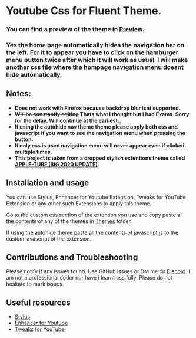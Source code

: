 # Youtube Css for Fluent Theme.

### **You can find a preview of the theme in [Preview](./Preview).**

### **Yes the home page automatically hides the navigation bar on the left. For it to appear you have to click on the hamburger menu button twice after which it will work as usual. I will make another css file where the hompage navigation menu doesnt hide automatically.**

## Notes:

*   **Does not work with Firefox because backdrop blur isnt supported.**
*   **~~Will be constantly editing~~ Thats what I thought but I had Exams. Sorry for the delay. Will continue at the earliest.**.
*   **If using the autohide nav theme theme please apply both css and javascript if you want to see the navigation menu when pressing the button.**
*   **If only css is used navigation menu will never appear even if clicked multiple times.**
*   **This project is taken from a dropped stylish extentions theme called [APPLE-TUBE (BIG 2020 UPDATE)](https://userstyles.org/styles/175984/apple-tube-big-2020-update).**

## Installation and usage
You can use Stylus, Enhancer for Youtube Extension, Tweaks for YouTube Extension or any other such Extensions to apply this theme.

Go to the custom css section of the extention you use and copy paste all the contents of any of the themes in [Themes](./Themes) folder.

If using the autohide theme paste all the contents of [javascript.js](./reveal-nav-bar-javascript.js) to the custom javascript of the extension.

## Contributions and Troubleshooting

Please notify if any issues found. Use GitHub issues or DM me on [Discord](https://discordapp.com/users/729243788685475911). I am not a professional coder nor have i learnt css fully. Please do not hesitate to mark issues.

## Useful resources
*   [Stylus](https://chrome.google.com/webstore/detail/stylus/clngdbkpkpeebahjckkjfobafhncgmne)
*   [Enhancer for Youtube](https://chrome.google.com/webstore/detail/enhancer-for-youtube/ponfpcnoihfmfllpaingbgckeeldkhle)
*   [Tweaks for YouTube](https://chrome.google.com/webstore/detail/tweaks-for-youtube/ogkoifddpkoabehfemkolflcjhklmkge)
